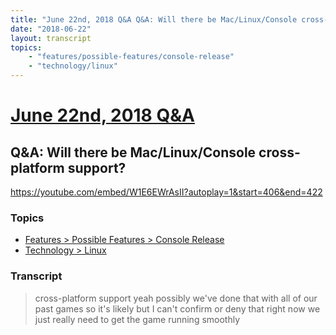 ```yaml
---
title: "June 22nd, 2018 Q&A Q&A: Will there be Mac/Linux/Console cross-platform support?"
date: "2018-06-22"
layout: transcript
topics:
    - "features/possible-features/console-release"
    - "technology/linux"
---
```

# [June 22nd, 2018 Q&A](../2018-06-22.md)
## Q&A: Will there be Mac/Linux/Console cross-platform support?
https://youtube.com/embed/W1E6EWrAsII?autoplay=1&start=406&end=422

### Topics
* [Features > Possible Features > Console Release](../topics/features/possible-features/console-release.md)
* [Technology > Linux](../topics/technology/linux.md)

### Transcript

> cross-platform support yeah possibly we've done that with all of our past games so it's likely but I can't confirm or deny that right now we just really need to get the game running smoothly
